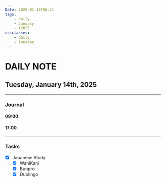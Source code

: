 ```yaml
---
Date: 2025-01-14T06:24
tags:
    - daily
    - January
    - Y2025
cssclasses:
    - daily
    - tuesday
---
```

# DAILY NOTE
## Tuesday, January 14th, 2025
***
### Journal

#### 09:00

#### 17:00

***
### Tasks
- [x] Japanese Study
    - [x] WaniKani
    - [x] Bunpro
    - [x] Duolingo